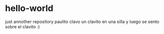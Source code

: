 # hello-world
just annother repository
paulito clavo un clavito en una silla y luego se sento sobre el clavito :)

